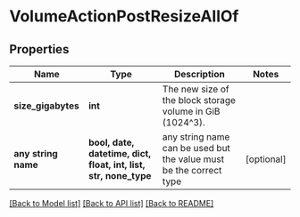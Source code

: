 # VolumeActionPostResizeAllOf


## Properties
Name | Type | Description | Notes
------------ | ------------- | ------------- | -------------
**size_gigabytes** | **int** | The new size of the block storage volume in GiB (1024^3). | 
**any string name** | **bool, date, datetime, dict, float, int, list, str, none_type** | any string name can be used but the value must be the correct type | [optional]

[[Back to Model list]](../README.md#documentation-for-models) [[Back to API list]](../README.md#documentation-for-api-endpoints) [[Back to README]](../README.md)


